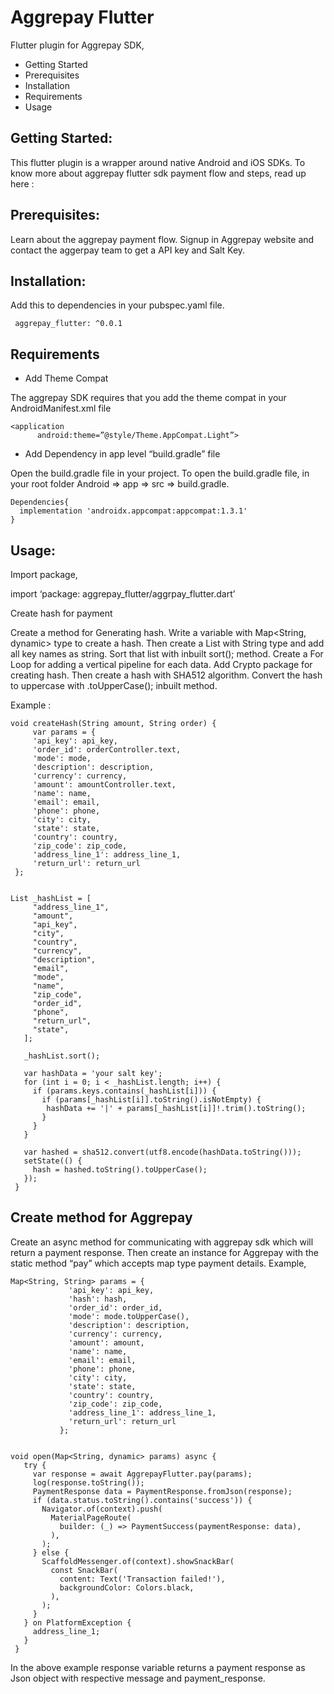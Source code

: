 # Aggrepay Flutter
Flutter plugin for Aggrepay SDK,

* Getting Started
* Prerequisites
* Installation
* Requirements
* Usage

## Getting Started:
This flutter plugin is a wrapper around native Android and iOS SDKs.
To know more about aggrepay flutter sdk payment flow and steps, read up here : <aggrepay flutter documentation link>

## Prerequisites:
Learn about the aggrepay payment flow.
Signup in Aggrepay website and contact the aggerpay team to get a API key and Salt Key.

## Installation:
Add this to dependencies in your pubspec.yaml file.

     aggrepay_flutter: ^0.0.1

## Requirements
* Add Theme Compat

The aggrepay SDK requires that you add the theme compat in your AndroidManifest.xml file

    <application
          android:theme=”@style/Theme.AppCompat.Light”>

* Add Dependency in app level “build.gradle” file

Open the build.gradle file in your project. To open the build.gradle file, in your root  folder Android => app => src => build.gradle.

    Dependencies{
      implementation 'androidx.appcompat:appcompat:1.3.1'
    }



## Usage:
Import package,

import ‘package: aggrepay_flutter/aggrpay_flutter.dart’

Create hash for payment

Create a method for Generating hash.
Write a variable with Map<String, dynamic> type to create a hash.
Then create a List with String type and add all key names as string.
Sort that list with inbuilt sort(); method.
Create a For Loop for adding a vertical pipeline for each data.
Add Crypto package for creating hash.
Then create a hash with SHA512 algorithm.
Convert the hash to uppercase with .toUpperCase(); inbuilt method.

Example : 

    void createHash(String amount, String order) {
         var params = {
         'api_key': api_key,
         'order_id': orderController.text,
         'mode': mode,
         'description': description,
         'currency': currency,
         'amount': amountController.text,
         'name': name,
         'email': email,
         'phone': phone,
         'city': city,
         'state': state,
         'country': country,
         'zip_code': zip_code,
         'address_line_1': address_line_1,
         'return_url': return_url
     };
 
 
    List _hashList = [
         "address_line_1",
         "amount",
         "api_key",
         "city",
         "country",
         "currency",
         "description",
         "email",
         "mode",
         "name",
         "zip_code",
         "order_id",
         "phone",
         "return_url",
         "state",
       ];
 
       _hashList.sort();
    
       var hashData = 'your salt key';
       for (int i = 0; i < _hashList.length; i++) {
         if (params.keys.contains(_hashList[i])) {
           if (params[_hashList[i]].toString().isNotEmpty) {
            hashData += '|' + params[_hashList[i]]!.trim().toString();
           }
         }
       }
    
       var hashed = sha512.convert(utf8.encode(hashData.toString()));
       setState(() {
         hash = hashed.toString().toUpperCase();
       });
     }



## Create method for Aggrepay

Create an async method for communicating with aggrepay sdk which will return a payment response. 
Then create an instance for Aggrepay with the static method “pay” which accepts map type payment details.
Example,

    Map<String, String> params = {
                 'api_key': api_key,
                 'hash': hash,
                 'order_id': order_id,
                 'mode': mode.toUpperCase(),
                 'description': description,
                 'currency': currency,
                 'amount': amount,
                 'name': name,
                 'email': email,
                 'phone': phone,
                 'city': city,
                 'state': state,
                 'country': country,
                 'zip_code': zip_code,
                 'address_line_1': address_line_1,
                 'return_url': return_url
               };


    void open(Map<String, dynamic> params) async {
       try {
         var response = await AggrepayFlutter.pay(params);
         log(response.toString());
         PaymentResponse data = PaymentResponse.fromJson(response);
         if (data.status.toString().contains('success')) {
           Navigator.of(context).push(
             MaterialPageRoute(
               builder: (_) => PaymentSuccess(paymentResponse: data),
             ),
           );
         } else {
           ScaffoldMessenger.of(context).showSnackBar(
             const SnackBar(
               content: Text('Transaction failed!'),
               backgroundColor: Colors.black,
             ),
           );
         }
       } on PlatformException {
         address_line_1;
       }
     }


In the above example response variable returns a payment response as Json object with respective message and payment_response.






